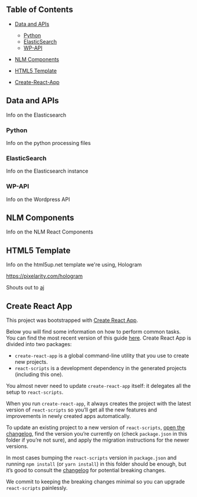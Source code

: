 
## Table of Contents

- [Data and APIs](#data-and-apis)
  - [Python](#python)
  - [ElasticSearch](#elasticsearch)
  - [WP-API](#wp-api)

- [NLM Components](#nlm-components)

- [HTML5 Template](#html5-template)

- [Create-React-App](#create-react-app)

## Data and APIs
Info on the Elasticsearch

### Python
Info on the python processing files

### ElasticSearch
Info on the Elasticsearch instance

### WP-API
Info on the Wordpress API

## NLM Components
Info on the NLM React Components

## HTML5 Template
Info on the html5up.net template we're using, Hologram

https://pixelarity.com/hologram

Shouts out to [aj](http://twitter.com/ajlkn)

## Create React App
This project was bootstrapped with [Create React App](https://github.com/facebook/create-react-app).

Below you will find some information on how to perform common tasks.<br>
You can find the most recent version of this guide [here](https://github.com/facebook/create-react-app/blob/master/packages/react-scripts/template/README.md).
Create React App is divided into two packages:

- `create-react-app` is a global command-line utility that you use to create new projects.
- `react-scripts` is a development dependency in the generated projects (including this one).

You almost never need to update `create-react-app` itself: it delegates all the setup to `react-scripts`.

When you run `create-react-app`, it always creates the project with the latest version of `react-scripts` so you’ll get all the new features and improvements in newly created apps automatically.

To update an existing project to a new version of `react-scripts`, [open the changelog](https://github.com/facebook/create-react-app/blob/master/CHANGELOG.md), find the version you’re currently on (check `package.json` in this folder if you’re not sure), and apply the migration instructions for the newer versions.

In most cases bumping the `react-scripts` version in `package.json` and running `npm install` (or `yarn install`) in this folder should be enough, but it’s good to consult the [changelog](https://github.com/facebook/create-react-app/blob/master/CHANGELOG.md) for potential breaking changes.

We commit to keeping the breaking changes minimal so you can upgrade `react-scripts` painlessly.
